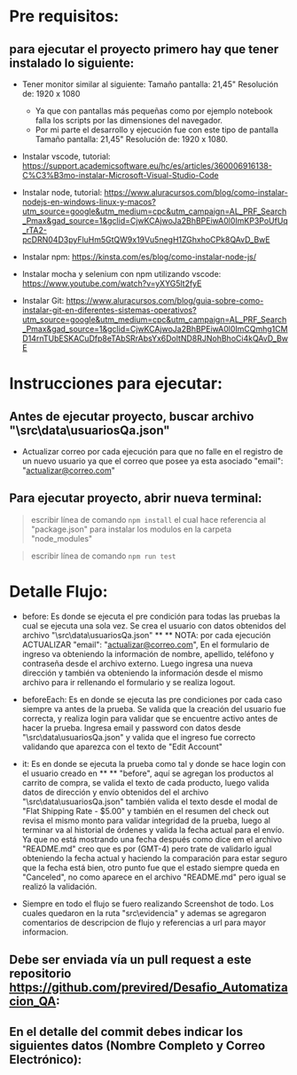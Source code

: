 # Pre requisitos:

## para ejecutar el proyecto primero hay que tener instalado lo siguiente:

- Tener monitor similar al siguiente:
  Tamaño pantalla: 21,45"
  Resolución de: 1920 x 1080
  - Ya que con pantallas más pequeñas como por ejemplo notebook falla los scripts por las dimensiones del navegador.
  - Por mi parte el desarrollo y ejecución fue con este tipo de pantalla Tamaño pantalla: 21,45" Resolución de: 1920 x 1080.

- Instalar vscode,
  tutorial:
  https://support.academicsoftware.eu/hc/es/articles/360006916138-C%C3%B3mo-instalar-Microsoft-Visual-Studio-Code

- Instalar node, 
  tutorial:
  https://www.aluracursos.com/blog/como-instalar-nodejs-en-windows-linux-y-macos?utm_source=google&utm_medium=cpc&utm_campaign=AL_PRF_Search_Pmax&gad_source=1&gclid=CjwKCAjwoJa2BhBPEiwA0l0ImKP3PoUfUq_rTA2-pcDRN04D3pyFluHm5GtQW9x19Vu5negH1ZGhxhoCPk8QAvD_BwE

- Instalar npm:
  https://kinsta.com/es/blog/como-instalar-node-js/

- Instalar mocha y selenium con npm utilizando vscode:
  https://www.youtube.com/watch?v=yXYG5lt2fyE
- Instalar Git:
  https://www.aluracursos.com/blog/guia-sobre-como-instalar-git-en-diferentes-sistemas-operativos?utm_source=google&utm_medium=cpc&utm_campaign=AL_PRF_Search_Pmax&gad_source=1&gclid=CjwKCAjwoJa2BhBPEiwA0l0ImCQmhg1CMD14rnTUbESKACuDfp8eTAbSRrAbsYx6DoltND8RJNohBhoCi4kQAvD_BwE

# Instrucciones para ejecutar:

## Antes de ejecutar proyecto, buscar archivo "\src\data\usuariosQa.json"

- Actualizar correo por cada ejecución para que no falle en el registro de un nuevo usuario ya que el correo que posee ya esta asociado
  "email": "actualizar@correo.com"

## Para ejecutar proyecto, abrir nueva terminal:

> escribir línea de comando ```npm install``` el cual hace referencia al "package.json" para instalar los modulos en la carpeta "node_modules"

> escribir línea de comando ```npm run test```

# Detalle Flujo:

- before: Es donde se ejecuta el pre condición para todas las pruebas la cual se ejecuta una sola vez.
  Se crea el usuario con datos obtenidos del archivo "\src\data\usuariosQa.json" ** ** NOTA: por cada ejecución ACTUALIZAR "email": "actualizar@correo.com",
  En el formulario de ingreso va obteniendo la información de nombre, apellido, teléfono y contraseña desde el archivo externo.
  Luego ingresa una nueva dirección y también va obteniendo la información desde el mismo archivo para ir rellenando el formulario y se realiza logout.

- beforeEach: Es en donde se ejecuta las pre condiciones por cada caso siempre va antes de la prueba.
  Se valida que la creación del usuario fue correcta, y realiza login para validar que se encuentre activo antes de hacer la prueba.
  Ingresa email y password con datos desde "\src\data\usuariosQa.json" y valida que el ingreso fue correcto validando que aparezca con el texto de "Edit Account"

- it: Es en donde se ejecuta la prueba como tal y donde se hace login con el usuario creado en ** ** "before", aquí se agregan los productos al carrito de compra, se valida el texto de cada producto, luego valida datos de dirección y envío obtenidos del el archivo "\src\data\usuariosQa.json" también valida el texto desde el modal de "Flat Shipping Rate - $5.00" y también en el resumen del check out revisa el mismo monto para validar integridad de la prueba, luego al terminar va al historial de órdenes y valida la fecha actual para el envío. Ya que no está mostrando una fecha después como dice em el archivo "README.md" creo que es por (GMT-4) pero trate de validarlo igual obteniendo la fecha actual y haciendo la comparación para estar seguro que la fecha está bien, otro punto fue que el estado siempre queda en "Canceled", no como aparece en el archivo "README.md" pero igual se realizó la validación.

- Siempre en todo el flujo se fuero realizando Screenshot de todo. Los cuales quedaron en la ruta "src\evidencia" y ademas se agregaron comentarios de descripcion de flujo y referencias a url para mayor informacion.

## Debe ser enviada vía un pull request a este repositorio https://github.com/previred/Desafio_Automatizacion_QA:

## En el detalle del commit debes indicar los siguientes datos (Nombre Completo y Correo Electrónico):
